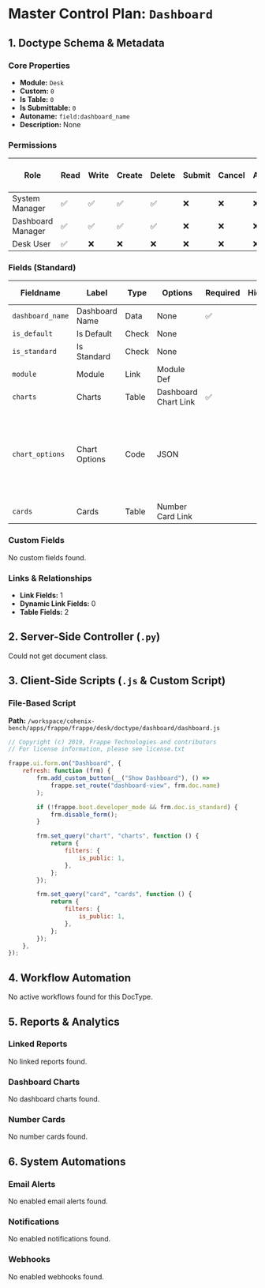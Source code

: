 # Master Control Plan: `Dashboard`

## 1. Doctype Schema & Metadata

### Core Properties
- **Module:** `Desk`
- **Custom:** `0`
- **Is Table:** `0`
- **Is Submittable:** `0`
- **Autoname:** `field:dashboard_name`
- **Description:** None

### Permissions
| Role | Read | Write | Create | Delete | Submit | Cancel | Amend | Report | Import | Export | Print | Email | Share | Set User Perms |
|---|---|---|---|---|---|---|---|---|---|---|---|---|---|---|
| System Manager | ✅ | ✅ | ✅ | ✅ | ❌ | ❌ | ❌ | ✅ | ❌ | ✅ | ✅ | ✅ | ✅ | ❌ |
| Dashboard Manager | ✅ | ✅ | ✅ | ✅ | ❌ | ❌ | ❌ | ✅ | ❌ | ✅ | ✅ | ✅ | ✅ | ❌ |
| Desk User | ✅ | ❌ | ❌ | ❌ | ❌ | ❌ | ❌ | ✅ | ❌ | ✅ | ✅ | ✅ | ✅ | ❌ |


### Fields (Standard)
| Fieldname | Label | Type | Options | Required | Hidden | Read Only | Default | Description |
|---|---|---|---|---|---|---|---|---|
| `dashboard_name` | Dashboard Name | Data | None | ✅ |  |  | None | None |
| `is_default` | Is Default | Check | None |  |  |  | 0 | None |
| `is_standard` | Is Standard | Check | None |  |  |  | 0 | None |
| `module` | Module | Link | Module Def |  |  |  | None | None |
| `charts` | Charts | Table | Dashboard Chart Link | ✅ |  |  | None | None |
| `chart_options` | Chart Options | Code | JSON |  |  |  | None | Set Default Options for all charts on this Dashboard (Ex: "colors": ["#d1d8dd", "#ff5858"]) |
| `cards` | Cards | Table | Number Card Link |  |  |  | None | None |


### Custom Fields
No custom fields found.


### Links & Relationships
- **Link Fields:** 1
- **Dynamic Link Fields:** 0
- **Table Fields:** 2

## 2. Server-Side Controller (`.py`)
Could not get document class.


## 3. Client-Side Scripts (`.js` & Custom Script)
### File-Based Script
**Path:** `/workspace/cohenix-bench/apps/frappe/frappe/desk/doctype/dashboard/dashboard.js`
```javascript
// Copyright (c) 2019, Frappe Technologies and contributors
// For license information, please see license.txt

frappe.ui.form.on("Dashboard", {
	refresh: function (frm) {
		frm.add_custom_button(__("Show Dashboard"), () =>
			frappe.set_route("dashboard-view", frm.doc.name)
		);

		if (!frappe.boot.developer_mode && frm.doc.is_standard) {
			frm.disable_form();
		}

		frm.set_query("chart", "charts", function () {
			return {
				filters: {
					is_public: 1,
				},
			};
		});

		frm.set_query("card", "cards", function () {
			return {
				filters: {
					is_public: 1,
				},
			};
		});
	},
});

```




## 4. Workflow Automation
No active workflows found for this DocType.


## 5. Reports & Analytics
### Linked Reports
No linked reports found.


### Dashboard Charts
No dashboard charts found.


### Number Cards
No number cards found.


## 6. System Automations
### Email Alerts
No enabled email alerts found.


### Notifications
No enabled notifications found.


### Webhooks
No enabled webhooks found.
